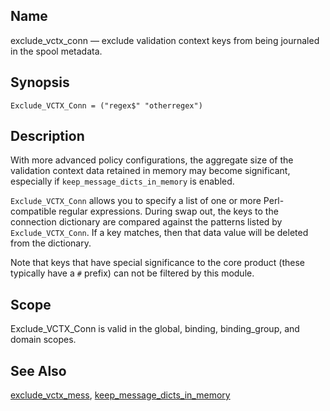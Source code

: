 <a name="conf.ref.exclude_vctx_conn"></a>
## Name

exclude_vctx_conn — exclude validation context keys from being journaled in the spool metadata.

## Synopsis

`Exclude_VCTX_Conn = ("regex$" "otherregex")`

<a name="idp24645824"></a>
## Description

With more advanced policy configurations, the aggregate size of the validation context data retained in memory may become significant, especially if `keep_message_dicts_in_memory` is enabled.

`Exclude_VCTX_Conn` allows you to specify a list of one or more Perl-compatible regular expressions. During swap out, the keys to the connection dictionary are compared against the patterns listed by `Exclude_VCTX_Conn`. If a key matches, then that data value will be deleted from the dictionary.

Note that keys that have special significance to the core product (these typically have a `#` prefix) can not be filtered by this module.

<a name="idp24651184"></a>
## Scope

Exclude_VCTX_Conn is valid in the global, binding, binding_group, and domain scopes.

<a name="idp24653056"></a>
## See Also

[exclude_vctx_mess](conf.ref.exclude_vctx_mess "exclude_vctx_mess"), [keep_message_dicts_in_memory](conf.ref.keep_message_dicts_in_memory.php "keep_message_dicts_in_memory")
